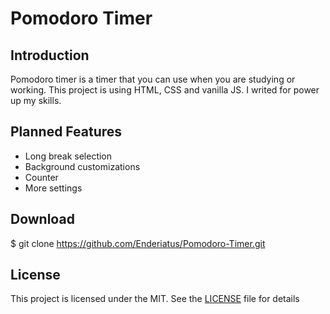 # Pomodoro Timer

## Introduction
Pomodoro timer is a timer that you can use when you are studying or working.
This project is using HTML, CSS and vanilla JS. I writed for power up my skills.

## Planned Features
- Long break selection
- Background customizations
- Counter
- More settings

## Download

$ git clone https://github.com/Enderiatus/Pomodoro-Timer.git

## License
This project is licensed under the MIT. See the [LICENSE](https://github.com/Enderiatus/Pomodoro-Timer/blob/main/LICENSE) file for details

